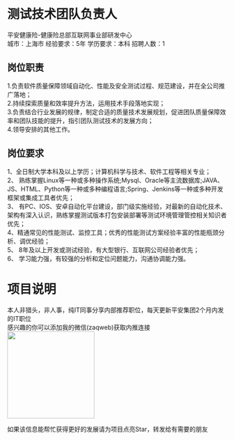 # 测试技术团队负责人
平安健康险-健康险总部互联网事业部研发中心  
城市：上海市 经验要求：5年 学历要求：本科  招聘人数：1

## 岗位职责
1.负责软件质量保障领域自动化、性能及安全测试过程、规范建设，并在全公司推广落地；   
2.持续探索质量和效率提升方法，运用技术手段落地实现；   
3.负责结合行业发展的规律，制定合适的质量技术发展规划，促进团队质量保障效率和团队技能的提升，指引团队测试技术的发展方向；   
4.领导安排的其他工作。

## 岗位要求
1、全日制大学本科及以上学历；计算机科学与技术、软件工程等相关专业；   
2、 熟练掌握Linux等一种或多种操作系统;Mysql、Oracle等主流数据库;JAVA、JS、HTML、Python等一种或多种编程语言;Spring、Jenkins等一种或多种开发框架或集成工具者优先；   
3、 有PC、IOS、安卓自动化平台建设，部门级实施经验，对最新的自动化技术、架构有深入认识，熟练掌握测试版本打包安装部署等测试环境管理管控相关知识者优先；   
4、精通常见的性能测试、监控工具；优秀的性能测试方案经验丰富的性能瓶颈分析、调优经验；   
5、 8年及以上开发或测试经验，有大型银行、互联网公司经验者优先；   
6、 学习能力强，有较强的分析和定位问题能力，沟通协调能力强。

# 项目说明

本人非猎头，非人事，纯IT同事分享内部推荐职位，每天更新平安集团2个月内发的IT职位  
感兴趣的你可以添加我的微信(zaqweb)获取内推连接  
<img src="https://github.com/zaqweb/PA-IT-JOBS/blob/master/WechatICode.jpeg"  height="200" width="200">

如果该信息能帮忙获得更好的发展请为项目点亮Star，转发给有需要的朋友





